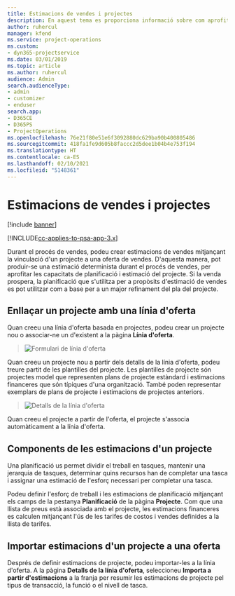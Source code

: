 ```yaml
---
title: Estimacions de vendes i projectes
description: En aquest tema es proporciona informació sobre com aprofitar la planificació i les estimacions del procés de venda.
author: ruhercul
manager: kfend
ms.service: project-operations
ms.custom:
- dyn365-projectservice
ms.date: 03/01/2019
ms.topic: article
ms.author: ruhercul
audience: Admin
search.audienceType:
- admin
- customizer
- enduser
search.app:
- D365CE
- D365PS
- ProjectOperations
ms.openlocfilehash: 76e21f80e51e6f3092880dc629ba90b400805486
ms.sourcegitcommit: 418fa1fe9d605b8faccc2d5dee1b04b4e753f194
ms.translationtype: HT
ms.contentlocale: ca-ES
ms.lasthandoff: 02/10/2021
ms.locfileid: "5148361"
---
```

# <a name="sales-estimates-and-projects"></a>Estimacions de vendes i projectes

[!include [banner](../includes/psa-now-project-operations.md)]

[!INCLUDE[cc-applies-to-psa-app-3.x](../includes/cc-applies-to-psa-app-3x.md)]

Durant el procés de vendes, podeu crear estimacions de vendes mitjançant la vinculació d'un projecte a una oferta de vendes. D'aquesta manera, pot produir-se una estimació determinista durant el procés de vendes, per aprofitar les capacitats de planificació i estimació del projecte. Si la venda prospera, la planificació que s'utilitza per a propòsits d'estimació de vendes es pot utilitzar com a base per a un major refinament del pla del projecte.

## <a name="linking-a-project-to-a-quote-line"></a>Enllaçar un projecte amb una línia d'oferta

Quan creeu una línia d'oferta basada en projectes, podeu crear un projecte nou o associar-ne un d'existent a la pàgina **Línia d'oferta**. 

> ![Formulari de línia d'oferta](media/project-8.png)
 
Quan creeu un projecte nou a partir dels detalls de la línia d'oferta, podeu treure partit de les plantilles del projecte. Les plantilles de projecte són projectes model que representen plans de projecte estàndard i estimacions financeres que són típiques d'una organització. També poden representar exemplars de plans de projecte i estimacions de projectes anteriors.

> ![Detalls de la línia d'oferta](media/project-9.png)
  
Quan creeu el projecte a partir de l'oferta, el projecte s'associa automàticament a la línia d'oferta.

## <a name="components-of-estimates-in-a-project"></a>Components de les estimacions d'un projecte

Una planificació us permet dividir el treball en tasques, mantenir una jerarquia de tasques, determinar quins recursos han de completar una tasca i assignar una estimació de l'esforç necessari per completar una tasca.

Podeu definir l'esforç de treball i les estimacions de planificació mitjançant els camps de la pestanya **Planificació** de la pàgina **Projecte**. Com que una llista de preus està associada amb el projecte, les estimacions financeres es calculen mitjançant l'ús de les tarifes de costos i vendes definides a la llista de tarifes.

## <a name="importing-estimates-from-a-project-into-a-quote"></a>Importar estimacions d'un projecte a una oferta

Després de definir estimacions de projecte, podeu importar-les a la línia d'oferta. A la pàgina **Detalls de la línia d'oferta**, seleccioneu **Importa a partir d'estimacions** a la franja per resumir les estimacions de projecte pel tipus de transacció, la funció o el nivell de tasca.
